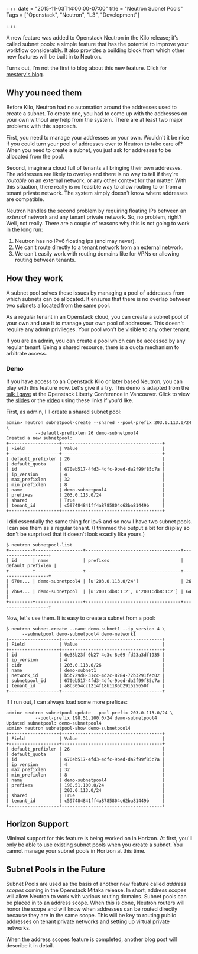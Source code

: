 +++
date = "2015-11-03T14:00:00-07:00"
title = "Neutron Subnet Pools"
Tags = ["Openstack", "Neutron", "L3", "Development"]

+++

A new feature was added to Openstack Neutron in the Kilo release; it's
called subnet pools:  a simple feature that has the potential to improve
your workflow considerably.  It also provides a building block from
which other new features will be built in to Neutron.

Turns out, I'm not the first to blog about this new feature.  Click for
[mestery's blog].

[mestery's blog]: http://blog.siliconloons.com/posts/2015-04-28-subnetpools/

## Why you need them

Before Kilo, Neutron had no automation around the addresses used to
create a subnet.  To create one, you had to come up with the addresses
on your own without any help from the system.  There are at least two
major problems with this approach.

First, you need to manage your addresses on your own.  Wouldn't it be
nice if you could turn your pool of addresses over to Neutron to take
care of?  When you need to create a subnet, you just ask for addresses
to be allocated from the pool.

Second, imagine a cloud full of tenants all bringing their own
addresses.  The addresses are likely to overlap and there is no way to
tell if they're *routable* on an external network, or any other context
for that matter.  With this situation, there really is no feasible way
to allow routing to or from a tenant private network.  The system simply
doesn't know where addresses are compatible.

Neutron handles the second problem by requiring floating IPs between an
*external* network and any tenant private network.  So, no problem,
right?  Well, not really.  There are a couple of reasons why this is not
going to work in the long run:

1. Neutron has no IPv6 floating ips (and may never).
1. We can't route directly to a tenant network from an external network.
1. We can't easily work with routing domains like for VPNs or allowing
   routing between tenants.

## How they work

A subnet pool solves these issues by managing a pool of addresses from
which subnets can be allocated.  It ensures that there is no overlap
between two subnets allocated from the same pool.

As a regular tenant in an Openstack cloud, you can create a subnet pool
of your own and use it to manage your own pool of addresses.  This
doesn't require any admin privileges.  Your pool won't be visible to any
other tenant.

If you are an admin, you can create a pool which can be accessed by any
regular tenant.  Being a shared resource, there is a quota mechanism to
arbitrate access.

### Demo

If you have access to an Openstack Kilo or later based Neutron, you can
play with this feature now.  Let's give it a try.  This demo is adapted
from the [talk I gave] at the Openstack Liberty Conference in Vancouver.
Click to view the [slides] or the [video] using these links if you'd
like.

[talk I gave]: http://sched.co/2qco
[slides]: http://www.slideshare.net/carlbaldwin/subnet-pools-and-pluggable-ipam
[video]: https://www.openstack.org/summit/vancouver-2015/summit-videos/presentation/subnet-pools-and-pluggable-external-ip-management-in-openstack-kilo

First, as admin, I'll create a shared subnet pool:
```shell
admin> neutron subnetpool-create --shared --pool-prefix 203.0.113.0/24 \
           --default-prefixlen 26 demo-subnetpool4
Created a new subnetpool:
+-------------------+--------------------------------------+
| Field             | Value                                |
+-------------------+--------------------------------------+
| default_prefixlen | 26                                   |
| default_quota     |                                      |
| id                | 670eb517-4fd3-4dfc-9bed-da2f99f85c7a |
| ip_version        | 4                                    |
| max_prefixlen     | 32                                   |
| min_prefixlen     | 8                                    |
| name              | demo-subnetpool4                     |
| prefixes          | 203.0.113.0/24                       |
| shared            | True                                 |
| tenant_id         | c597484841ff4a8785804c62ba81449b     |
+-------------------+--------------------------------------+
```

I did essentially the same thing for ipv6 and so now I have two subnet
pools.  I can see them as a regular tenant.  (I trimmed the output a bit
for display so don't be surprised that it doesn't look exactly like
yours.)
```shell
$ neutron subnetpool-list
+---------+------------------+------------------------------------+-------------------+
| id      | name             | prefixes                           | default_prefixlen |
+---------+------------------+------------------------------------+-------------------+
| 670e... | demo-subnetpool4 | [u'203.0.113.0/24']                | 26                |
| 7b69... | demo-subnetpool  | [u'2001:db8:1:2', u'2001:db8:1:2'] | 64                |
+---------+------------------+------------------------------------+-------------------+
```

Now, let's use them.  It is easy to create a subnet from a pool:
```shell
$ neutron subnet-create --name demo-subnet1 --ip_version 4 \
      --subnetpool demo-subnetpool4 demo-network1
+-------------------+--------------------------------------+
| Field             | Value                                |
+-------------------+--------------------------------------+
| id                | 6e38b23f-0b27-4e3c-8e69-fd23a3df1935 |
| ip_version        | 4                                    |
| cidr              | 203.0.113.0/26                       |
| name              | demo-subnet1                         |
| network_id        | b5b729d8-31cc-4d2c-8284-72b3291fec02 |
| subnetpool_id     | 670eb517-4fd3-4dfc-9bed-da2f99f85c7a |
| tenant_id         | a8b3054cc1214f18b1186b291525650f     |
+-------------------+--------------------------------------+
```

If I run out, I can always load some more prefixes:
```shell
admin> neutron subnetpool-update --pool-prefix 203.0.113.0/24 \
           --pool-prefix 198.51.100.0/24 demo-subnetpool4
Updated subnetpool: demo-subnetpool4
admin> neutron subnetpool-show demo-subnetpool4
+-------------------+--------------------------------------+
| Field             | Value                                |
+-------------------+--------------------------------------+
| default_prefixlen | 26                                   |
| default_quota     |                                      |
| id                | 670eb517-4fd3-4dfc-9bed-da2f99f85c7a |
| ip_version        | 4                                    |
| max_prefixlen     | 32                                   |
| min_prefixlen     | 8                                    |
| name              | demo-subnetpool4                     |
| prefixes          | 198.51.100.0/24                      |
|                   | 203.0.113.0/24                       |
| shared            | True                                 |
| tenant_id         | c597484841ff4a8785804c62ba81449b     |
+-------------------+--------------------------------------+
```

## Horizon Support

Minimal support for this feature is being worked on in Horizon.  At
first, you'll only be able to use existing subnet pools when you create
a subnet.  You cannot manage your subnet pools in Horizon at this time.

## Subnet Pools in the Future

Subnet Pools are used as the basis of another new feature called
*address scopes* coming in the Openstack Mitaka release.  In short,
address scopes will allow Neutron to work with various routing domains.
Subnet pools can be placed in to an address scope.  When this is done,
Neutron routers will honor the scope and will know when addresses can be
routed directly because they are in the same scope.  This will be key to
routing public addresses on tenant private networks and setting up
virtual private networks.

When the address scopes feature is completed, another blog post will
describe it in detail.

<!-- vim:set tw=72 ft=markdown: -->
